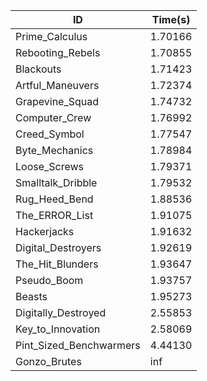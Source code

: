 |ID|Time(s)|
|-|-|
|Prime_Calculus|1.70166|
|Rebooting_Rebels|1.70855|
|Blackouts|1.71423|
|Artful_Maneuvers|1.72374|
|Grapevine_Squad|1.74732|
|Computer_Crew|1.76992|
|Creed_Symbol|1.77547|
|Byte_Mechanics|1.78984|
|Loose_Screws|1.79371|
|Smalltalk_Dribble|1.79532|
|Rug_Heed_Bend|1.88536|
|The_ERROR_List|1.91075|
|Hackerjacks|1.91632|
|Digital_Destroyers|1.92619|
|The_Hit_Blunders|1.93647|
|Pseudo_Boom|1.93757|
|Beasts|1.95273|
|Digitally_Destroyed|2.55853|
|Key_to_Innovation|2.58069|
|Pint_Sized_Benchwarmers|4.44130|
|Gonzo_Brutes|inf|
